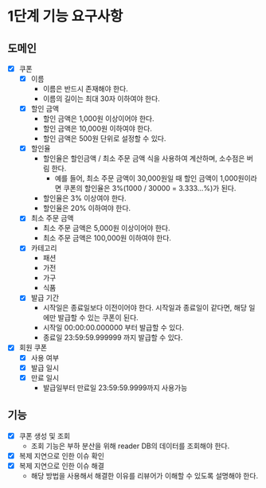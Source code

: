 # 1단계 기능 요구사항

## 도메인

- [x] 쿠폰
  - [x] 이름
    - 이름은 반드시 존재해야 한다.
    - 이름의 길이는 최대 30자 이하여야 한다.
  - [x] 할인 금액
    - 할인 금액은 1,000원 이상이어야 한다.
    - 할인 금액은 10,000원 이하여야 한다.
    - 할인 금액은 500원 단위로 설정할 수 있다.
  - [x] 할인율
    - 할인율은 할인금액 / 최소 주문 금액 식을 사용하여 계산하며, 소수점은 버림 한다.
      - 예를 들어, 최소 주문 금액이 30,000원일 때 할인 금액이 1,000원이라면 쿠폰의 할인율은 3%(1000 / 30000 = 3.333...%)가 된다.
    - 할인율은 3% 이상여야 한다.
    - 할인율은 20% 이하여야 한다.
  - [x] 최소 주문 금액
    - 최소 주문 금액은 5,000원 이상이어야 한다.
    - 최소 주문 금액은 100,000원 이하여야 한다.
  - [x] 카테고리
    - 패션
    - 가전
    - 가구
    - 식품
  - [x] 발급 기간
    - 시작일은 종료일보다 이전이어야 한다. 시작일과 종료일이 같다면, 해당 일에만 발급할 수 있는 쿠폰이 된다.
    - 시작일 00:00:00.000000 부터 발급할 수 있다.
    - 종료일 23:59:59.999999 까지 발급할 수 있다.
- [x] 회원 쿠폰
  - [x] 사용 여부
  - [x] 발급 일시
  - [x] 만료 일시
    - 발급일부터 만료일 23:59:59.9999까지 사용가능

## 기능

- [x] 쿠폰 생성 및 조회
  - 조회 기능은 부하 분산을 위해 reader DB의 데이터를 조회해야 한다.
- [x] 복제 지연으로 인한 이슈 확인
- [x] 복제 지연으로 인한 이슈 해결
  - 해당 방법을 사용해서 해결한 이유를 리뷰어가 이해할 수 있도록 설명해야 한다.
